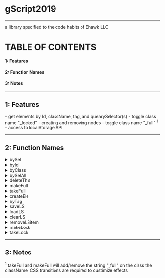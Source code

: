 # gScript2019 
____

a library specified to the code habits of Ehawk LLC
<h1>TABLE OF CONTENTS</h1>

<h4>1: Features</h4>
<h4>2: Function Names</h4>
<h4>3: Notes</h4>

____

<h2>1: Features</h2>
- get elements by Id, className, tag, and quearySelector(s)
- toggle class name "_locked"
- creating and removing nodes
- toggle class name "_full" <sup>1</sup>
- access to localStorage API

____
<h2>2: Function Names</h2>

<div><details><summary>bySel</summary><p>get elements by query selector</p><code> bySel(x);</code></details></div>
<div><details><summary>byId</summary><p>get elements by id</p><code> byId(x);</code></details></div>
<div><details><summary>byClass</summary><p>get elements by class name</p><code> byClass(x);</code></details></div>
<div><details><summary>bySelAll</summary><p>get all elements by query selector</p><code> bySelAll(x);</code></details></div>
<div><details><summary>deleteThis</summary><p>delete the element</p><code> deleteThis(x);</code></details></div>
<div><details><summary>makeFull</summary><p>add "_full" to class name</p><code> makeFull(x);</code></details></div>
<div><details><summary>takeFull</summary><p>remove "_full" from class name</p><code> takeFull(x);</code></details></div>
<div><details><summary>createEle</summary><p>create a mew element</p><code> createEle(x);</code></details></div>
<div><details><summary>byTag</summary><p>get elements by tag name, takes two params</p><code> byTag(x,y);</code></details></div>
<div><details><summary>saveLS</summary><p>save and stringify the local storage item</p><code> saveLS(x,y);</code></details></div>
<div><details><summary>loadLS</summary><p>load a local storage item</p><code> loadLS(x);</code></details></div>
<div><details><summary>clearLS</summary><p>clear the local storage</p><code> clearLS(x);</code></details></div>
<div><details><summary>removeLSitem</summary><p>remove a specific item from local storage</p><code> removeLSitem(x);</code></details></div>
<div><details><summary>makeLock</summary><p>add "_locked" to class</p><code>makeLock(x);</code></details></div>
<div><details><summary>takeLock</summary><p>removes "_locked" from class</p><code>takeLock(x);</code></details></div>

____
<h2>3: Notes</h2>

<sup>1</sup> takeFull and makeFull will add/remove the string "\_full" on the class the className.  CSS transitions are required to custimize effects
